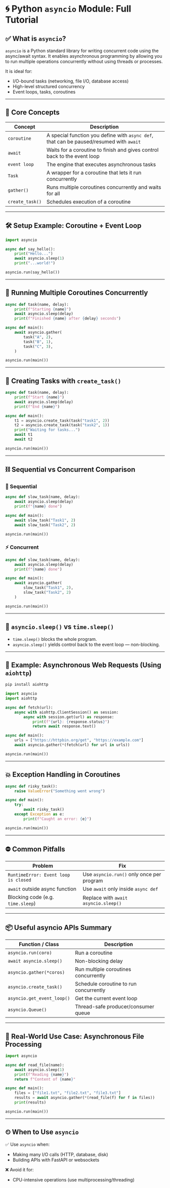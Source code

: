 
# 🌀 Python `asyncio` Module: Full Tutorial

## ✅ What is `asyncio`?

`asyncio` is a Python standard library for writing concurrent code using the async/await syntax. It enables asynchronous programming by allowing you to run multiple operations concurrently without using threads or processes.

It is ideal for:
- I/O-bound tasks (networking, file I/O, database access)
- High-level structured concurrency
- Event loops, tasks, coroutines

---

## 🧠 Core Concepts

| Concept         | Description                                                                             |
| --------------- | --------------------------------------------------------------------------------------- |
| `coroutine`     | A special function you define with `async def`, that can be paused/resumed with `await` |
| `await`         | Waits for a coroutine to finish and gives control back to the event loop                |
| `event loop`    | The engine that executes asynchronous tasks                                             |
| `Task`          | A wrapper for a coroutine that lets it run concurrently                                 |
| `gather()`      | Runs multiple coroutines concurrently and waits for all                                 |
| `create_task()` | Schedules execution of a coroutine                                                      |

---

## 🛠️ Setup Example: Coroutine + Event Loop

```python
import asyncio

async def say_hello():
    print("Hello...")
    await asyncio.sleep(1)
    print("...world!")

asyncio.run(say_hello())
```

---

## 🔄 Running Multiple Coroutines Concurrently

```python
async def task(name, delay):
    print(f"Starting {name}")
    await asyncio.sleep(delay)
    print(f"Finished {name} after {delay} seconds")

async def main():
    await asyncio.gather(
        task("A", 2),
        task("B", 1),
        task("C", 3),
    )

asyncio.run(main())
```

---

## 🚀 Creating Tasks with `create_task()`

```python
async def task(name, delay):
    print(f"Start {name}")
    await asyncio.sleep(delay)
    print(f"End {name}")

async def main():
    t1 = asyncio.create_task(task("task1", 2))
    t2 = asyncio.create_task(task("task2", 1))
    print("Waiting for tasks...")
    await t1
    await t2

asyncio.run(main())
```

---

## ⛓️ Sequential vs Concurrent Comparison

### 🔁 Sequential

```python
async def slow_task(name, delay):
    await asyncio.sleep(delay)
    print(f"{name} done")

async def main():
    await slow_task("Task1", 2)
    await slow_task("Task2", 2)

asyncio.run(main())
```

### ⚡ Concurrent

```python
async def slow_task(name, delay):
    await asyncio.sleep(delay)
    print(f"{name} done")

async def main():
    await asyncio.gather(
        slow_task("Task1", 2),
        slow_task("Task2", 2)
    )

asyncio.run(main())
```

---

## 🧲 `asyncio.sleep()` vs `time.sleep()`

- `time.sleep()` blocks the whole program.
- `asyncio.sleep()` yields control back to the event loop — non-blocking.

---

## 🔁 Example: Asynchronous Web Requests (Using `aiohttp`)

```bash
pip install aiohttp
```

```python
import asyncio
import aiohttp

async def fetch(url):
    async with aiohttp.ClientSession() as session:
        async with session.get(url) as response:
            print(f"{url}: {response.status}")
            return await response.text()

async def main():
    urls = ["https://httpbin.org/get", "https://example.com"]
    await asyncio.gather(*(fetch(url) for url in urls))

asyncio.run(main())
```

---

## 💥 Exception Handling in Coroutines

```python
async def risky_task():
    raise ValueError("Something went wrong")

async def main():
    try:
        await risky_task()
    except Exception as e:
        print(f"Caught an error: {e}")

asyncio.run(main())
```

---

## ⛔ Common Pitfalls

| Problem                              | Fix                                       |
| ------------------------------------ | ----------------------------------------- |
| `RuntimeError: Event loop is closed` | Use `asyncio.run()` only once per program |
| `await` outside async function       | Use `await` only inside `async def`       |
| Blocking code (e.g. `time.sleep`)    | Replace with `await asyncio.sleep()`      |

---

## 📦 Useful asyncio APIs Summary

| Function / Class           | Description                            |
| -------------------------- | -------------------------------------- |
| `asyncio.run(coro)`        | Run a coroutine                        |
| `await asyncio.sleep()`    | Non-blocking delay                     |
| `asyncio.gather(*coros)`   | Run multiple coroutines concurrently   |
| `asyncio.create_task()`    | Schedule coroutine to run concurrently |
| `asyncio.get_event_loop()` | Get the current event loop             |
| `asyncio.Queue()`          | Thread-safe producer/consumer queue    |

---

## 🧪 Real-World Use Case: Asynchronous File Processing

```python
import asyncio

async def read_file(name):
    await asyncio.sleep(1)
    print(f"Reading {name}")
    return f"Content of {name}"

async def main():
    files = ["file1.txt", "file2.txt", "file3.txt"]
    results = await asyncio.gather(*(read_file(f) for f in files))
    print(results)

asyncio.run(main())
```

---

## ⏲ When to Use `asyncio`

✅ Use `asyncio` when:
- Making many I/O calls (HTTP, database, disk)
- Building APIs with FastAPI or websockets

❌ Avoid it for:
- CPU-intensive operations (use multiprocessing/threading)

